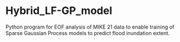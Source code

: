 # Hybrid_LF-GP_model
Python program for EOF analysis of MIKE 21 data to enable training of Sparse Gaussian Process models to predict flood inundation extent. 
